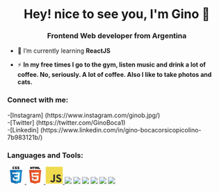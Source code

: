 <h1 align="center">Hey! nice to see you, I'm Gino 👋 </h1>
<h3 align="center">Frontend Web developer from Argentina</h3>

- 🌱 I’m currently learning **ReactJS**

- ⚡ **In my free times I go to the gym, listen music and drink a lot of coffee. No, seriously. A lot of coffee. Also I like to take photos and cats.**

<h3 align="left">Connect with me:</h3>
<p align="left">
-[Instagram] (https://www.instagram.com/ginob.jpg/) <br>
-[Twitter] (https://twitter.com/GinoBoca1) <br>
-[Linkedin] (https://www.linkedin.com/in/gino-bocacorsicopicolino-7b983121b/) <br>
</p>

<h3 align="left">Languages and Tools:</h3>
<p align="left"> <a href="https://www.w3schools.com/css/" target="_blank" rel="noreferrer"> <img src="https://raw.githubusercontent.com/devicons/devicon/master/icons/css3/css3-original-wordmark.svg" alt="css3" width="40" height="40"/> </a> <a href="https://www.w3.org/html/" target="_blank" rel="noreferrer"> <img src="https://raw.githubusercontent.com/devicons/devicon/master/icons/html5/html5-original-wordmark.svg" alt="html5" width="40" height="40"/> </a> <a href="https://developer.mozilla.org/en-US/docs/Web/JavaScript" target="_blank" rel="noreferrer"> <img src="https://raw.githubusercontent.com/devicons/devicon/master/icons/javascript/javascript-original.svg" alt="javascript" width="40" height="40"/> </a>
<img src="https://cdn.jsdelivr.net/gh/devicons/devicon/icons/bootstrap/bootstrap-original.svg" width = "40" heigth = "40"/>
<img src="https://cdn.jsdelivr.net/gh/devicons/devicon/icons/react/react-original-wordmark.svg" width = "40" heigth = "40" />
<img src="https://cdn.jsdelivr.net/gh/devicons/devicon/icons/jquery/jquery-original-wordmark.svg" width = "40" heigth = "40" />
<img src="https://cdn.jsdelivr.net/gh/devicons/devicon/icons/git/git-plain-wordmark.svg" width = "40" heigth = "40"/>
<img src="https://cdn.jsdelivr.net/gh/devicons/devicon/icons/materialui/materialui-plain.svg" width = "40" heigth = "40" />
<img src="https://cdn.jsdelivr.net/gh/devicons/devicon/icons/typescript/typescript-original.svg" width = "40" heigth = "40" />









